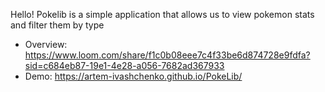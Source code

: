 Hello! Pokelib is a simple application that allows us to view pokemon stats and filter them by type

- Overview: https://www.loom.com/share/f1c0b08eee7c4f33be6d874728e9fdfa?sid=c684eb87-19e1-4e28-a056-7682ad367933
- Demo: https://artem-ivashchenko.github.io/PokeLib/ 
